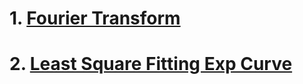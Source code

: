 # 1. [Fourier Transform](/Fourier%20Transform.md)

# 2. [Least Square Fitting Exp Curve](/Least%20Square%20Fitting%20Exp%20Curve.md)